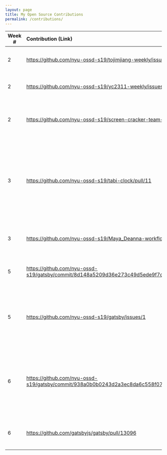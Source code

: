 ```yaml
---
layout: page
title: My Open Source Contributions
permalink: /contributions/
---
```


<!--
Type of the contribution should be "Wikipedia edit", "OpenStreet Map feature", "Documentation", "Course website", "Blog",
"Browse Add-on", etc.

The descriptioin should include a brief summary of what you did.

Replace the first row with your contribution.

-->





| Week #       | Contribution (Link)  | Type  | Description |
|---|:---|:---|:---|
|  2   | https://github.com/nyu-ossd-s19/tojimjiang-weekly/issues/2  | blog    |   I opened an issue about a broken link    |
|  2   |  https://github.com/nyu-ossd-s19/yc2311-weekly/issues/1   |  blog   |   I opened an issue about a broken image   |
|  2   |  https://github.com/nyu-ossd-s19/screen-cracker-team-7  |    browser add-on  |   I helped to create a browser extension that cracks your screen   |
|  3  | https://github.com/nyu-ossd-s19/tabi-clock/pull/11 | browser add-on | I helped another team to tweak their browser extension so that it worked responsively and faded in the way that they wanted it to |
| 3 | https://github.com/nyu-ossd-s19/Maya_Deanna-workflow | class activity | We worked on an in class git workflow activity |
|  5  | https://github.com/nyu-ossd-s19/gatsby/commit/8d148a5209d36e273c49d5ede9f7db90fe7946fa | project | I created a general structure for solving a claimed bug |
| 5 | https://github.com/nyu-ossd-s19/gatsby/issues/1 | project | I proposed a possible solution for creating a cross-platform solution to the claimed bug |
| 6 | https://github.com/nyu-ossd-s19/gatsby/commit/938a0b0b0243d2a3ec8da6c558f0714e4f9ec8e6 | project | I changed the way we were checking against the root directory to use the path's native root property |
| 6 | https://github.com/gatsbyjs/gatsby/pull/13096 | project | I opened a pull request for the bug that we fixed | 

